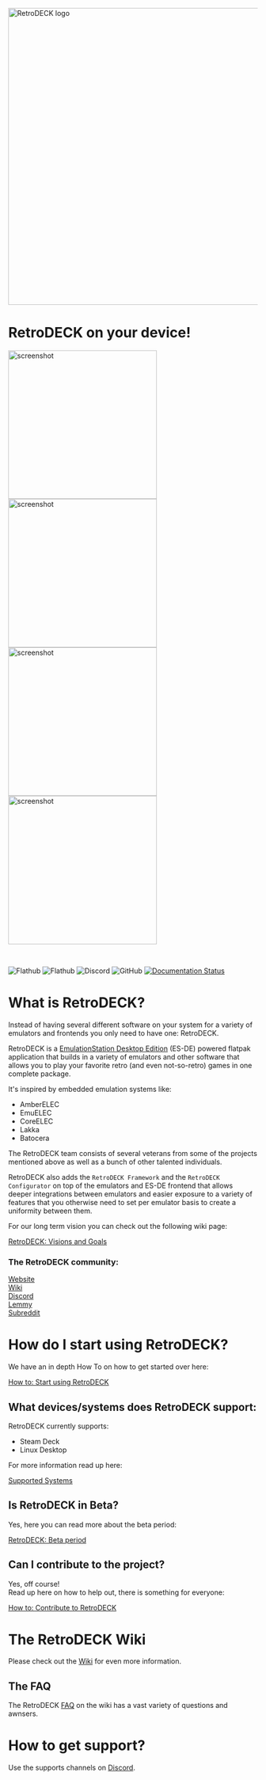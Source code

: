 <p float="center">
    <img src="https://github.com/XargonWan/RetroDECK/blob/main/res/logo.png?raw=true" alt="RetroDECK logo" width="600"/>
</p>

# RetroDECK on your device!

<p float="center">
<img src="https://github.com/XargonWan/RetroDECK/blob/main/res/screenshots/screen03.jpeg?raw=true" alt="screenshot" width="300"/>
<img src="https://github.com/XargonWan/RetroDECK/blob/main/res/screenshots/screen04.jpeg?raw=true" alt="screenshot" width="300"/><br/>
<img src="https://github.com/XargonWan/RetroDECK/blob/main/res/screenshots/screen05.jpeg?raw=true" alt="screenshot" width="300"/>
<img src="https://github.com/XargonWan/RetroDECK/blob/main/res/screenshots/screen06.jpeg?raw=true" alt="screenshot" width="300"/>
</p>
<br/>

![Flathub](https://img.shields.io/flathub/downloads/net.retrodeck.retrodeck)
![Flathub](https://img.shields.io/flathub/v/net.retrodeck.retrodeck)
![Discord](https://img.shields.io/discord/951662718102962256?label=discord)
![GitHub](https://img.shields.io/github/license/XargonWan/RetroDECK)
[![Documentation Status](https://readthedocs.org/projects/retrodeck/badge/?version=latest)](https://retrodeck.readthedocs.io/en/latest/?badge=latest)

# What is RetroDECK?
Instead of having several different software on your system for a variety of emulators and frontends you only need to have one: RetroDECK.

RetroDECK is a [EmulationStation Desktop Edition](https://es-de.org) (ES-DE) powered flatpak application that builds in a variety of emulators and other software that allows you to play your favorite retro (and even not-so-retro) games in one complete package. 

It's inspired by embedded emulation systems like:

- AmberELEC
- EmuELEC
- CoreELEC
- Lakka
- Batocera

The RetroDECK team consists of several veterans from some of the projects mentioned above as well as a bunch of other talented individuals.

RetroDECK also adds the `RetroDECK Framework` and the `RetroDECK Configurator` on top of the emulators and ES-DE frontend that allows deeper integrations between emulators and easier exposure to a variety of features that you otherwise need to set per emulator basis to create a uniformity between them. 

For our long term vision you can check out the following wiki page:

[RetroDECK: Visions and Goals](https://github.com/XargonWan/RetroDECK/wiki/RetroDECK%3A-Visions-and-Goals)

### The RetroDECK community:

[Website](https://retrodeck.net) <br/>
[Wiki](https://github.com/XargonWan/RetroDECK/wiki) <br/>
[Discord](https://discord.gg/Dz3szYsP8g)<br/>
[Lemmy](https://lemmy.zip/c/retrodeck)<br/>
[Subreddit](https://www.reddit.com/r/retrodeck)

# How do I start using RetroDECK?

We have an in depth How To on how to get started over here: 

[How to: Start using RetroDECK](https://github.com/XargonWan/RetroDECK/wiki/How-to%3A-Start-using-RetroDECK)

## What devices/systems does RetroDECK support: 

RetroDECK currently supports:

- Steam Deck
- Linux Desktop

For more information read up here:

[Supported Systems](https://github.com/XargonWan/RetroDECK/wiki/RetroDECK%3A-Supported-Systems)


## Is RetroDECK in Beta?
Yes, here you can read more about the beta period:

[RetroDECK: Beta period](https://github.com/XargonWan/RetroDECK/wiki/RetroDECK%3A-Beta-period)


## Can I contribute to the project?

Yes, off course! <br>
Read up here on how to help out, there is something for everyone:

[How to: Contribute to RetroDECK](https://github.com/XargonWan/RetroDECK/wiki/How-to%3A-Contribute-to-RetroDECK)


# The RetroDECK Wiki

Please check out the [Wiki](https://github.com/XargonWan/RetroDECK/wiki) for even more information.

## The FAQ
The RetroDECK [FAQ](https://github.com/XargonWan/RetroDECK/wiki/FAQs%3A-Frequently-asked-questions) on the wiki has a vast variety of questions and awnsers. 

# How to get support? 
Use the supports channels on [Discord](https://discord.gg/Dz3szYsP8g). 
